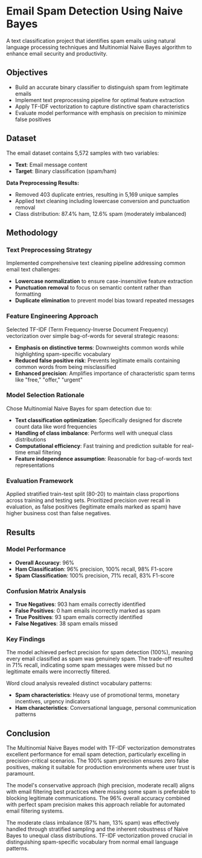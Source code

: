# Email Spam Detection Using Naive Bayes

A text classification project that identifies spam emails using natural language processing techniques and Multinomial Naive Bayes algorithm to enhance email security and productivity.

## Objectives

- Build an accurate binary classifier to distinguish spam from legitimate emails
- Implement text preprocessing pipeline for optimal feature extraction
- Apply TF-IDF vectorization to capture distinctive spam characteristics
- Evaluate model performance with emphasis on precision to minimize false positives

## Dataset

The email dataset contains 5,572 samples with two variables:
- **Text**: Email message content
- **Target**: Binary classification (spam/ham)

**Data Preprocessing Results:**
- Removed 403 duplicate entries, resulting in 5,169 unique samples
- Applied text cleaning including lowercase conversion and punctuation removal
- Class distribution: 87.4% ham, 12.6% spam (moderately imbalanced)

## Methodology

### Text Preprocessing Strategy
Implemented comprehensive text cleaning pipeline addressing common email text challenges:
- **Lowercase normalization** to ensure case-insensitive feature extraction
- **Punctuation removal** to focus on semantic content rather than formatting
- **Duplicate elimination** to prevent model bias toward repeated messages

### Feature Engineering Approach
Selected TF-IDF (Term Frequency-Inverse Document Frequency) vectorization over simple bag-of-words for several strategic reasons:
- **Emphasis on distinctive terms**: Downweights common words while highlighting spam-specific vocabulary
- **Reduced false positive risk**: Prevents legitimate emails containing common words from being misclassified
- **Enhanced precision**: Amplifies importance of characteristic spam terms like "free," "offer," "urgent"

### Model Selection Rationale
Chose Multinomial Naive Bayes for spam detection due to:
- **Text classification optimization**: Specifically designed for discrete count data like word frequencies
- **Handling of class imbalance**: Performs well with unequal class distributions
- **Computational efficiency**: Fast training and prediction suitable for real-time email filtering
- **Feature independence assumption**: Reasonable for bag-of-words text representations

### Evaluation Framework
Applied stratified train-test split (80-20) to maintain class proportions across training and testing sets. Prioritized precision over recall in evaluation, as false positives (legitimate emails marked as spam) have higher business cost than false negatives.

## Results

### Model Performance
- **Overall Accuracy**: 96%
- **Ham Classification**: 96% precision, 100% recall, 98% F1-score
- **Spam Classification**: 100% precision, 71% recall, 83% F1-score

### Confusion Matrix Analysis
- **True Negatives**: 903 ham emails correctly identified
- **False Positives**: 0 ham emails incorrectly marked as spam
- **True Positives**: 93 spam emails correctly identified
- **False Negatives**: 38 spam emails missed

### Key Findings
The model achieved perfect precision for spam detection (100%), meaning every email classified as spam was genuinely spam. The trade-off resulted in 71% recall, indicating some spam messages were missed but no legitimate emails were incorrectly filtered.

Word cloud analysis revealed distinct vocabulary patterns:
- **Spam characteristics**: Heavy use of promotional terms, monetary incentives, urgency indicators
- **Ham characteristics**: Conversational language, personal communication patterns

## Conclusion

The Multinomial Naive Bayes model with TF-IDF vectorization demonstrates excellent performance for email spam detection, particularly excelling in precision-critical scenarios. The 100% spam precision ensures zero false positives, making it suitable for production environments where user trust is paramount.

The model's conservative approach (high precision, moderate recall) aligns with email filtering best practices where missing some spam is preferable to blocking legitimate communications. The 96% overall accuracy combined with perfect spam precision makes this approach reliable for automated email filtering systems.

The moderate class imbalance (87% ham, 13% spam) was effectively handled through stratified sampling and the inherent robustness of Naive Bayes to unequal class distributions. TF-IDF vectorization proved crucial in distinguishing spam-specific vocabulary from normal email language patterns.
